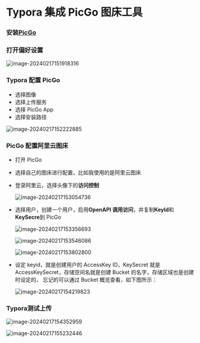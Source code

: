 # Typora 集成 PicGo 图床工具

### 安装[PicGo](https://molunerfinn.com/PicGo/)

### 打开偏好设置

![image-20240217151918316](https://yhyblog-2023-2-8.oss-cn-hangzhou.aliyuncs.com/md/2024/202402171554082.png)

### Typora 配置 PicGo

- 选择图像
- 选择上传服务
- 选择 PicGo App
- 选择安装路径

![image-20240217152222885](https://yhyblog-2023-2-8.oss-cn-hangzhou.aliyuncs.com/md/2024/202402171554276.png)

### PicGo 配置阿里云图床

- 打开 PicGo
- 选择自己的图床进行配置，比如我使用的是阿里云图床
- 登录阿里云，选择头像下的**访问控制**

  ![image-20240217153054736](https://yhyblog-2023-2-8.oss-cn-hangzhou.aliyuncs.com/md/2024/202402171554899.png)

- 选择用户，创建一个用户，启用**OpenAPI 调用访问**，并复制**KeyId**和**KeySecre**到 PicGo

  ![image-20240217153356693](https://yhyblog-2023-2-8.oss-cn-hangzhou.aliyuncs.com/md/2024/202402171553135.png)

  ![image-20240217153546086](https://yhyblog-2023-2-8.oss-cn-hangzhou.aliyuncs.com/md/2024/202402171553426.png)

  ![image-20240217153802800](https://yhyblog-2023-2-8.oss-cn-hangzhou.aliyuncs.com/md/2024/202402171553492.png)

- 设定 keyid，就是创建用户的 AccessKey ID，KeySecret 就是 AccessKeySecret，存储空间名就是创建 Bucket 的名字，存储区域也是创建时设定的， 忘记的可以通过 Bucket 概览查看，如下图所示：

  ![image-20240217154219823](https://yhyblog-2023-2-8.oss-cn-hangzhou.aliyuncs.com/md/2024/202402171553679.png)

### **Typora**测试上传

![image-20240217154352959](https://yhyblog-2023-2-8.oss-cn-hangzhou.aliyuncs.com/md/2024/202402171553559.png)

![image-20240217155232446](https://yhyblog-2023-2-8.oss-cn-hangzhou.aliyuncs.com/md/2024/202402171552704.png)
